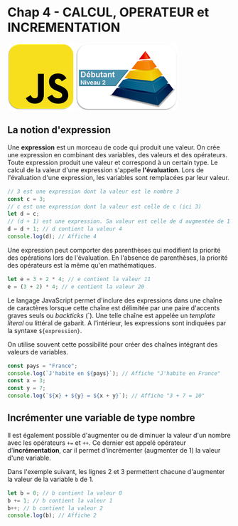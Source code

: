 Chap 4 - CALCUL, OPERATEUR et INCREMENTATION
============================================

![JavascriptLogo](images/Logo-JS_150px.png)
![Niveau1Logo](images/Logo-N2_150px.png)

La notion d'expression
----------------------

Une **expression** est un morceau de code qui produit une valeur. On
crée une expression en combinant des variables, des valeurs et des
opérateurs. Toute expression produit une valeur et correspond à un
certain type. Le calcul de la valeur d'une expression s'appelle
**l'évaluation**. Lors de l'évaluation d'une expression, les variables
sont remplacées par leur valeur.

``` js
// 3 est une expression dont la valeur est le nombre 3
const c = 3;
// c est une expression dont la valeur est celle de c (ici 3)
let d = c;
// (d + 1) est une expression. Sa valeur est celle de d augmentée de 1 (ici 4)
d = d + 1; // d contient la valeur 4
console.log(d); // Affiche 4
```

Une expression peut comporter des parenthèses qui modifient la priorité
des opérations lors de l'évaluation. En l'absence de parenthèses, la
priorité des opérateurs est la même qu'en mathématiques.

``` js
let e = 3 + 2 * 4; // e contient la valeur 11
e = (3 + 2) * 4; // e contient la valeur 20
```

Le langage JavaScript permet d'inclure des expressions dans une chaîne
de caractères lorsque cette chaîne est délimitée par une paire d'accents
graves seuls ou *backticks* (\`). Une telle chaîne est appelée un
*template literal* ou littéral de gabarit. A l'intérieur, les
expressions sont indiquées par la syntaxe `${expression}`.

On utilise souvent cette possibilité pour créer des chaînes intégrant
des valeurs de variables.

``` js
const pays = "France";
console.log(`J'habite en ${pays}`); // Affiche "J'habite en France"
const x = 3;
const y = 7;
console.log(`${x} + ${y} = ${x + y}`); // Affiche "3 + 7 = 10"
```

Incrémenter une variable de type nombre
---------------------------------------

Il est également possible d'augmenter ou de diminuer la valeur d'un
nombre avec les opérateurs `+=` et `++`. Ce dernier est appelé opérateur
d'**incrémentation**, car il permet d'incrémenter (augmenter de 1) la
valeur d'une variable.

Dans l'exemple suivant, les lignes 2 et 3 permettent chacune d'augmenter
la valeur de la variable `b` de 1.

``` js
let b = 0; // b contient la valeur 0
b += 1; // b contient la valeur 1
b++; // b contient la valeur 2
console.log(b); // Affiche 2
```
